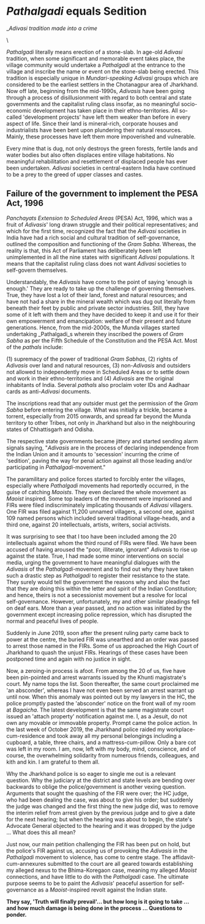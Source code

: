 # _Pathalgadi_ equals Sedition

__Adivasi tradition made into a crime_

\

_Pathalgadi_ literally means erection of a stone-slab. In age-old _Adivasi_
tradition, when some significant and memorable event takes place, the
village community would undertake a _Pathalgadi_ at the entrance to the
village and inscribe the name or event on the stone-slab being erected.
This tradition is especially unique in _Mundari-speaking_ _Adivasi_ groups
which are considered to be the earliest settlers in the Chotanagpur area
of Jharkhand. Now off late, beginning from the mid-1990s, _Adivasis_
have been going through a process of disillusionment with regard
to both central and state governments and the capitalist ruling class
insofar, as no meaningful socio-economic development has taken
place in their ethno-territories. All so-called 'development projects'
have left them weaker than before in every aspect of life. Since their
land is mineral-rich, corporate houses and industrialists have been
bent upon plundering their natural resources. Mainly, these
processes have left them more impoverished and vulnerable.

Every mine that is dug, not only destroys the green forests, fertile lands
and water bodies but also often displaces entire village habitations.
No meaningful rehabilitation and resettlement of displaced people
has ever been undertaken. _Adivasi_ societies in central-eastern India
have continued to be a prey to the greed of upper classes and castes.

## Failure of the government to implement the PESA Act, 1996

_Panchayats Extension to Scheduled Areas_ (PESA) Act, 1996, which
was a fruit of _Adivasis_' long drawn struggle and their political
representatives; and which for the first time, recognized the fact that
the _Adivasi_ societies in India have had a rich social and cultural tradition
of self-governance, outlined the composition and functioning of
the _Gram Sabha_. Whereas, the reality is that, this Act of Parliament
has deliberately been left unimplemented in all the nine states with
significant _Adivasi_ populations. It means that the capitalist ruling class
does not want _Adivasi_ societies to self-govern themselves.

Understandably, the _Adivasis_ have come to the point of saying
'enough is enough.' They are ready to take up the challenge of
governing themselves. True, they have lost a lot of their land, forest
and natural resources; and have not had a share in the mineral wealth
which was dug out literally from beneath their feet by public and
private sector industries. Still, they have some of it left with them and
they have decided to keep it and use it for their own empowerment
and emancipation: welfare of their present and future generations.
Hence, from the mid-2000s, the Munda villages started undertaking
_Pathalgadi_s wherein they inscribed the powers of _Gram Sabha_ as per
the Fifth Schedule of the Constitution and the PESA Act. Most
of the _pathals_ include:

(1) supremacy of the power of traditional
_Gram Sabhas_,
(2) rights of _Adivasis_ over land and natural resources,
(3) non-_Adivasis_ and outsiders not allowed to independently move in
Scheduled Areas or to settle down and work in their ethno-territories
and
(4) _Adivasis_ are the original inhabitants of India. Several _pathals_
also proclaim voter IDs and Aadhaar cards as anti-_Adivasi_ documents.

The inscriptions read that any outsider must get the permission of
the _Gram Sabha_ before entering the village. What was initially a
trickle, became a torrent, especially from 2015 onwards, and spread
far beyond the Munda territory to other Tribes, not only in Jharkhand
but also in the neighbouring states of Chhattisgarh and Odisha.

The respective state governments became jittery and started sending
alarm signals saying, "_Adivasis_ are in the process of declaring
independence from the Indian Union and it amounts to 'secession'
incurring the crime of 'sedition', paving the way for penal action
against all those leading and/or participating in _Pathalgadi_-movement."

The paramilitary and police forces started to forcibly enter the villages,
especially where _Pathalgadi_ movements had reportedly occurred, in the
guise of catching _Maoists_. They even declared the whole movement as
_Maoist_ inspired. Some top leaders of the movement were imprisoned
and FIRs were filed indiscriminately implicating thousands of _Adivasi_
villagers. One FIR was filed against 11,200 unnamed villagers, a second
one, against 109 named persons which included several traditional
village-heads, and a third one, against 20 intellectuals, artists, writers,
social activists.

It was surprising to see that I too have been included among the
20 intellectuals against whom the third round of FIRs were filed. We
have been accused of having aroused the "poor, illiterate, ignorant"
_Adivasis_ to rise up against the state. True, I had made some minor
interventions on social media, urging the government to have
meaningful dialogues with the _Adivasis_ of the _Pathalgadi_-movement
and to find out why they have taken such a drastic step as _Pathalgadi_
to register their resistance to the state. They surely would tell the
government the reasons why and also the fact that they are doing
this within the letter and spirit of the Indian Constitution; and
hence, theirs is not a secessionist movement but a resolve for
local self-governance. However, unfortunately, my and other similar
pleadings fell on deaf ears. More than a year passed, and no action
was initiated by the government except increasing police repression,
which has disrupted the normal and peaceful lives of people.

Suddenly in June 2019, soon after the present ruling party came back
to power at the centre, the buried FIR was unearthed and an order
was passed to arrest those named in the FIRs. Some of us approached
the High Court of Jharkhand to quash the unjust FIRs. Hearings of
these cases have been postponed time and again with no justice in
sight.

Now, a zeroing-in process is afoot. From among the 20 of us, five
have been pin-pointed and arrest warrants issued by the Khunti
magistrate's court. My name tops the list. Soon thereafter, the same
court proclaimed me 'an absconder', whereas I have not even been
served an arrest warrant up until now. When this anomaly was
pointed out by my lawyers in the HC, the police promptly pasted
the 'absconder' notice on the front wall of my room at _Bagaicha_.
The latest development is that the same magistrate court issued an
'attach property' notification against me. I, as a Jesuit, do not own
any movable or immovable property. Prompt came the police action.
In the last week of October 2019, the Jharkhand police raided my
workplace-cum-residence and took away all my personal belongings
including a cupboard, a table, three chairs, and a mattress-cum-pillow.
Only a bare cot was left in my room. I am, now, left with my body,
mind, conscience, and of course, the overwhelming solidarity from
numerous friends, colleagues, and kith and kin. I am grateful to them
all.

Why the Jharkhand police is so eager to single me out is a relevant
question. Why the judiciary at the district and state levels are bending
over backwards to oblige the police/government is another vexing
question. Arguments that sought the quashing of the FIR were over;
the HC judge, who had been dealing the case, was about to give his
order; but suddenly the judge was changed and the first thing the new
judge did, was to remove the interim relief from arrest given by the
previous judge and to give a date for the next hearing; but when the
hearing was about to begin, the state's Advocate General objected
to the hearing and it was dropped by the judge ... What does this all
mean?

Just now, our main petition challenging the FIR has been put on hold,
but the police's FIR against us, accusing us of provoking the _Adivasis_
in the _Pathalgadi_ movement to violence, has come to centre stage. The
affidavit-cum-annexures submitted to the court are all geared towards
establishing my alleged nexus to the Bhima-Koregaon case, meaning
my alleged _Maoist_ connections, and have little to do with the _Pathalgadi_
case. The ultimate purpose seems to be to paint the _Adivasis_' peaceful
assertion for self-governance as a _Maoist_-inspired revolt against the
Indian state.

**They say, 'Truth will finally prevail'... but how long is it going to
take ... and how much damage is being done in the process ...
Questions to ponder.**
